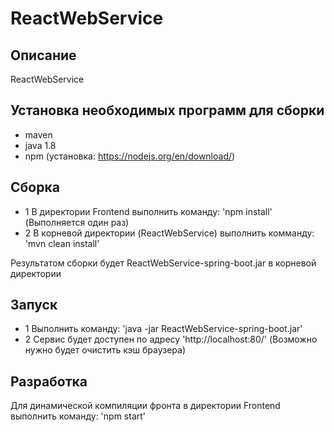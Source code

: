 # ReactWebService

## Описание

ReactWebService


## Установка необходимых программ для сборки

- maven
- java 1.8
- npm (установка: https://nodejs.org/en/download/)


## Сборка

- 1 В директории Frontend выполнить команду: 'npm install' (Выполняется один раз)
- 2 В корневой директории (ReactWebService) выполнить комманду: 'mvn clean install'

Результатом сборки будет ReactWebService-spring-boot.jar в корневой директории


## Запуск

- 1 Выполнить команду:  'java -jar ReactWebService-spring-boot.jar'
- 2 Сервис будет доступен по адресу 'http://localhost:80/'  (Возможно нужно будет очистить кэш браузера)


## Разработка
 
Для динамической компиляции фронта в директории Frontend выполнить команду: 'npm start'

